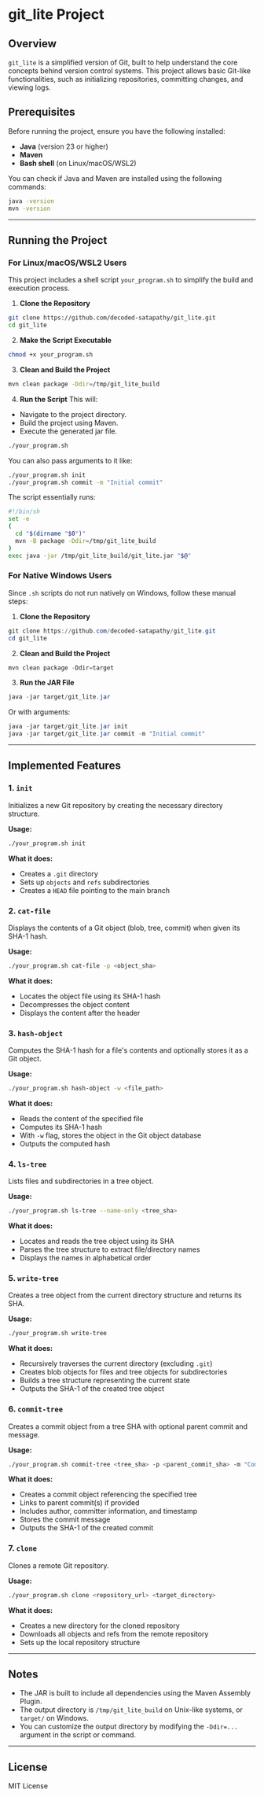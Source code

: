 # git_lite Project

## Overview
`git_lite` is a simplified version of Git, built to help understand the core concepts behind version control systems. This project allows basic Git-like functionalities, such as initializing repositories, committing changes, and viewing logs.

## Prerequisites
Before running the project, ensure you have the following installed:
- **Java** (version 23 or higher)
- **Maven**
- **Bash shell** (on Linux/macOS/WSL2)

You can check if Java and Maven are installed using the following commands:
```bash
java -version
mvn -version
```

---

## Running the Project

### For Linux/macOS/WSL2 Users
This project includes a shell script `your_program.sh` to simplify the build and execution process.

1. **Clone the Repository**
```bash
git clone https://github.com/decoded-satapathy/git_lite.git
cd git_lite
```

2. **Make the Script Executable**
```bash
chmod +x your_program.sh
```

3. **Clean and Build the Project**
```bash
mvn clean package -Ddir=/tmp/git_lite_build
```

4. **Run the Script**
This will:
- Navigate to the project directory.
- Build the project using Maven.
- Execute the generated jar file.
```bash
./your_program.sh
```

You can also pass arguments to it like:
```bash
./your_program.sh init
./your_program.sh commit -m "Initial commit"
```

The script essentially runs:
```bash
#!/bin/sh
set -e
(
  cd "$(dirname "$0")"
  mvn -B package -Ddir=/tmp/git_lite_build
)
exec java -jar /tmp/git_lite_build/git_lite.jar "$@"
```

### For Native Windows Users
Since `.sh` scripts do not run natively on Windows, follow these manual steps:

1. **Clone the Repository**
```powershell
git clone https://github.com/decoded-satapathy/git_lite.git
cd git_lite
```

2. **Clean and Build the Project**
```powershell
mvn clean package -Ddir=target
```

3. **Run the JAR File**
```powershell
java -jar target/git_lite.jar
```

Or with arguments:
```powershell
java -jar target/git_lite.jar init
java -jar target/git_lite.jar commit -m "Initial commit"
```

---

## Implemented Features

### 1. `init`
Initializes a new Git repository by creating the necessary directory structure.

**Usage:**
```bash
./your_program.sh init
```

**What it does:**
- Creates a `.git` directory
- Sets up `objects` and `refs` subdirectories
- Creates a `HEAD` file pointing to the main branch

### 2. `cat-file`
Displays the contents of a Git object (blob, tree, commit) when given its SHA-1 hash.

**Usage:**
```bash
./your_program.sh cat-file -p <object_sha>
```

**What it does:**
- Locates the object file using its SHA-1 hash
- Decompresses the object content
- Displays the content after the header

### 3. `hash-object`
Computes the SHA-1 hash for a file's contents and optionally stores it as a Git object.

**Usage:**
```bash
./your_program.sh hash-object -w <file_path>
```

**What it does:**
- Reads the content of the specified file
- Computes its SHA-1 hash
- With `-w` flag, stores the object in the Git object database
- Outputs the computed hash

### 4. `ls-tree`
Lists files and subdirectories in a tree object.

**Usage:**
```bash
./your_program.sh ls-tree --name-only <tree_sha>
```

**What it does:**
- Locates and reads the tree object using its SHA
- Parses the tree structure to extract file/directory names
- Displays the names in alphabetical order

### 5. `write-tree`
Creates a tree object from the current directory structure and returns its SHA.

**Usage:**
```bash
./your_program.sh write-tree
```

**What it does:**
- Recursively traverses the current directory (excluding `.git`)
- Creates blob objects for files and tree objects for subdirectories
- Builds a tree structure representing the current state
- Outputs the SHA-1 of the created tree object

### 6. `commit-tree`
Creates a commit object from a tree SHA with optional parent commit and message.

**Usage:**
```bash
./your_program.sh commit-tree <tree_sha> -p <parent_commit_sha> -m "Commit message"
```

**What it does:**
- Creates a commit object referencing the specified tree
- Links to parent commit(s) if provided
- Includes author, committer information, and timestamp
- Stores the commit message
- Outputs the SHA-1 of the created commit

### 7. `clone`
Clones a remote Git repository.

**Usage:**
```bash
./your_program.sh clone <repository_url> <target_directory>
```

**What it does:**
- Creates a new directory for the cloned repository
- Downloads all objects and refs from the remote repository
- Sets up the local repository structure

---

## Notes
- The JAR is built to include all dependencies using the Maven Assembly Plugin.
- The output directory is `/tmp/git_lite_build` on Unix-like systems, or `target/` on Windows.
- You can customize the output directory by modifying the `-Ddir=...` argument in the script or command.

---

## License
MIT License
